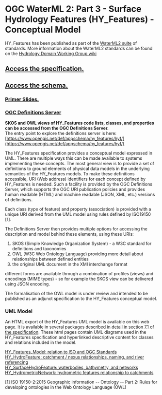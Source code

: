 # OGC WaterML 2: Part 3 - Surface Hydrology Features (HY_Features) - Conceptual Model

HY\_Features has been published as part of the [WaterML2 suite](https://www.opengeospatial.org/standards/waterml) of standards. More information about the WaterML2 standards can be found on the [Hydrology Domain Working Group wiki](https://external.opengeospatial.org/twiki_public/HydrologyDWG/WebHome)  

## [Access the specification.](https://docs.opengeospatial.org/is/14-111r6/14-111r6.html)

## [Access the schema.](http://docs.opengeospatial.org/is/14-111r6/uml/)

### [Primer Slides.](https://opengeospatial.github.io/HY_Features/HY_Features_primer/HY_Features_Primer.html)  

### [OGC Definitions Server](https://www.opengis.net/def/appschema/hy_features/hyf/) 

**SKOS and OWL views of HY\_Features code lists, classes, and properties can be accessed from the OGC Definitions Server.**  
The entry point to explore the definitions server is here: [https://www.opengis.net/def/appschema/hy_features/hyf/](https://www.opengis.net/def/appschema/hy_features/hyf/)  

The HY\_Features specification provides a conceptual model expressed in UML. There are multiple ways this can be made available to systems implementing these concepts. The most general view is to provide a set of definitions to ground elements of physical data models in the underlying semantics of the HY\_Features models. To make these definitions accessible, URI (Web address) identifiers for each concept defined by HY\_Features is needed.  Such a facility is provided by the OGC Definitions Server, which supports the OGC URI publication policies and provides human readable (HTML) and machine readable (JSON, XML, etc.) versions of definitions.

Each class (type of feature) and property (association) is provided with a unique URI derived from the UML model using rules defined by ISO19150 [1].

The Definitions Server then provides multiple options for accessing the description and model behind these elements, using these URIs:
1) SKOS (Simple Knowledge Organization System) - a W3C standard for definitions and taxonomies
2) OWL (W3C Web Ontology Language) providing more detail about relationships between defined entities
3) the original UML document in the XMI interchange format

different forms are available through a combination of profiles (views) and encodings (MIME types) - so for example the SKOS view can be delivered using JSON encoding.

The formalisation of the OWL model is under review and intended to be published as an adjunct specification to the HY_Features conceptual model.

### UML Model

An HTML export of the HY\_Features UML model is available on this web page. It is available in several packages [described in detail in section 7.1 of the specification](https://docs.opengeospatial.org/is/14-111r6/14-111r6.html#_the_hy_features_conceptual_model). These html pages contain UML diagrams used in the HY\_Features specification and hyperlinked descriptive content for classes and relations included in the model.  

[HY\_Features_Model: relation to ISO and OGC Standards](https://opengeospatial.github.io/HY_Features/HTML_HYF/HY_Features_Model/)  
[HY\_HydroFeature: catchment / nexus relationships, naming, and river referencing](https://opengeospatial.github.io/HY_Features/HTML_HYF/HY_HydroFeature/)  
[HY\_SurfaceHydroFeature: waterbodies, bathymetry, and networks](https://opengeospatial.github.io/HY_Features/HTML_HYF/HY_SurfaceHydroFeature/)  
[HY\_HydrometricNetwork: hydrometric features relationship to catchments](https://opengeospatial.github.io/HY_Features/HTML_HYF/HY_HydrometricNetwork/)  

[1] ISO 19150-2:2015 Geographic information -- Ontology -- Part 2: Rules for developing ontologies in the Web Ontology Language (OWL)

